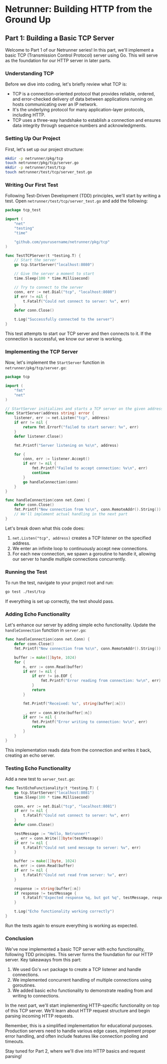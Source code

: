# Netrunner: Building HTTP from the Ground Up
## Part 1: Building a Basic TCP Server

Welcome to Part 1 of our Netrunner series! In this part, we'll implement a basic TCP (Transmission Control Protocol) server using Go. This will serve as the foundation for our HTTP server in later parts.

### Understanding TCP

Before we dive into coding, let's briefly review what TCP is:

- TCP is a connection-oriented protocol that provides reliable, ordered, and error-checked delivery of data between applications running on hosts communicating over an IP network.
- It's the underlying protocol for many application-layer protocols, including HTTP.
- TCP uses a three-way handshake to establish a connection and ensures data integrity through sequence numbers and acknowledgments.

### Setting Up Our Project

First, let's set up our project structure:

```bash
mkdir -p netrunner/pkg/tcp
touch netrunner/pkg/tcp/server.go
mkdir -p netrunner/test/tcp
touch netrunner/test/tcp/server_test.go
```

### Writing Our First Test

Following Test-Driven Development (TDD) principles, we'll start by writing a test. Open `netrunner/test/tcp/server_test.go` and add the following:

```go
package tcp_test

import (
	"net"
	"testing"
	"time"

	"github.com/yourusername/netrunner/pkg/tcp"
)

func TestTCPServer(t *testing.T) {
	// Start the server
	go tcp.StartServer("localhost:8080")

	// Give the server a moment to start
	time.Sleep(100 * time.Millisecond)

	// Try to connect to the server
	conn, err := net.Dial("tcp", "localhost:8080")
	if err != nil {
		t.Fatalf("Could not connect to server: %v", err)
	}
	defer conn.Close()

	t.Log("Successfully connected to the server")
}
```

This test attempts to start our TCP server and then connects to it. If the connection is successful, we know our server is working.

### Implementing the TCP Server

Now, let's implement the `StartServer` function in `netrunner/pkg/tcp/server.go`:

```go
package tcp

import (
	"fmt"
	"net"
)

// StartServer initializes and starts a TCP server on the given address
func StartServer(address string) error {
	listener, err := net.Listen("tcp", address)
	if err != nil {
		return fmt.Errorf("failed to start server: %v", err)
	}
	defer listener.Close()

	fmt.Printf("Server listening on %s\n", address)

	for {
		conn, err := listener.Accept()
		if err != nil {
			fmt.Printf("Failed to accept connection: %v\n", err)
			continue
		}
		go handleConnection(conn)
	}
}

func handleConnection(conn net.Conn) {
	defer conn.Close()
	fmt.Printf("New connection from %s\n", conn.RemoteAddr().String())
	// We'll implement actual handling in the next part
}
```

Let's break down what this code does:

1. `net.Listen("tcp", address)` creates a TCP listener on the specified address.
2. We enter an infinite loop to continuously accept new connections.
3. For each new connection, we spawn a goroutine to handle it, allowing our server to handle multiple connections concurrently.

### Running the Test

To run the test, navigate to your project root and run:

```bash
go test ./test/tcp
```

If everything is set up correctly, the test should pass.

### Adding Echo Functionality

Let's enhance our server by adding simple echo functionality. Update the `handleConnection` function in `server.go`:

```go
func handleConnection(conn net.Conn) {
	defer conn.Close()
	fmt.Printf("New connection from %s\n", conn.RemoteAddr().String())

	buffer := make([]byte, 1024)
	for {
		n, err := conn.Read(buffer)
		if err != nil {
			if err != io.EOF {
				fmt.Printf("Error reading from connection: %v\n", err)
			}
			return
		}

		fmt.Printf("Received: %s", string(buffer[:n]))
		
		_, err = conn.Write(buffer[:n])
		if err != nil {
			fmt.Printf("Error writing to connection: %v\n", err)
			return
		}
	}
}
```

This implementation reads data from the connection and writes it back, creating an echo server.

### Testing Echo Functionality

Add a new test to `server_test.go`:

```go
func TestEchoFunctionality(t *testing.T) {
	go tcp.StartServer("localhost:8081")
	time.Sleep(100 * time.Millisecond)

	conn, err := net.Dial("tcp", "localhost:8081")
	if err != nil {
		t.Fatalf("Could not connect to server: %v", err)
	}
	defer conn.Close()

	testMessage := "Hello, Netrunner!"
	_, err = conn.Write([]byte(testMessage))
	if err != nil {
		t.Fatalf("Could not send message to server: %v", err)
	}

	buffer := make([]byte, 1024)
	n, err := conn.Read(buffer)
	if err != nil {
		t.Fatalf("Could not read from server: %v", err)
	}

	response := string(buffer[:n])
	if response != testMessage {
		t.Fatalf("Expected response %q, but got %q", testMessage, response)
	}

	t.Log("Echo functionality working correctly")
}
```

Run the tests again to ensure everything is working as expected.

### Conclusion

We've now implemented a basic TCP server with echo functionality, following TDD principles. This server forms the foundation for our HTTP server. Key takeaways from this part:

1. We used Go's `net` package to create a TCP listener and handle connections.
2. We implemented concurrent handling of multiple connections using goroutines.
3. We added basic echo functionality to demonstrate reading from and writing to connections.

In the next part, we'll start implementing HTTP-specific functionality on top of this TCP server. We'll learn about HTTP request structure and begin parsing incoming HTTP requests.

Remember, this is a simplified implementation for educational purposes. Production servers need to handle various edge cases, implement proper error handling, and often include features like connection pooling and timeouts.

Stay tuned for Part 2, where we'll dive into HTTP basics and request parsing!
